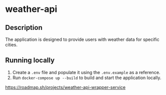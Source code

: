 # weather-api

## Description
The application is designed to provide users with weather data for specific cities.

## Running locally
1. Create a `.env` file and populate it using the `.env.example` as a reference.
2. Run `docker-compose up --build` to build and start the application locally.

https://roadmap.sh/projects/weather-api-wrapper-service